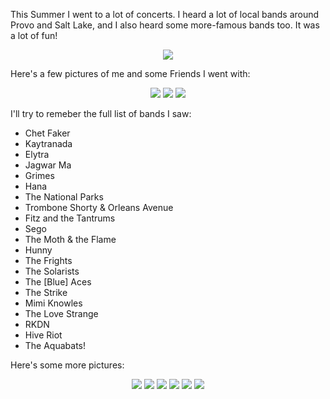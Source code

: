 This Summer I went to a lot of concerts. I heard a lot of local bands around Provo and Salt Lake, and I also heard some more-famous bands too. It was a lot of fun!

<center> <img src="require('assets/images/posts/summer_concerts/concert_misc_3.jpg')" style="max-width: 640;" /> </center>

Here's a few pictures of me and some Friends I went with:

<center> <img src="require('assets/images/posts/summer_concerts/concert_friends_1.jpg')" style="max-width: 640;" /> <img src="require('assets/images/posts/summer_concerts/concert_grimes_1.jpg')" style="max-width: 640;" /> <img src="require('assets/images/posts/summer_concerts/concert_rooftop_1.jpg')" style="max-width: 640;" /> </center>

I'll try to remeber the full list of bands I saw:
- Chet Faker
- Kaytranada
- Elytra
- Jagwar Ma
- Grimes
- Hana
- The National Parks
- Trombone Shorty & Orleans Avenue
- Fitz and the Tantrums
- Sego
- The Moth & the Flame
- Hunny
- The Frights
- The Solarists
- The [Blue] Aces
- The Strike
- Mimi Knowles
- The Love Strange
- RKDN
- Hive Riot
- The Aquabats!

Here's some more pictures:

<center> <img src="require('assets/images/posts/summer_concerts/concert_velour_1.jpg')" style="max-width: 640;" /> <img src="require('assets/images/posts/summer_concerts/concert_friends_2.jpg')" style="max-width: 640;" /> <img src="require('assets/images/posts/summer_concerts/concert_grimes_1.jpg')" style="max-width: 640;" /> <img src="require('assets/images/posts/summer_concerts/concert_solarists.jpg')" style="max-width: 640;" /> <img src="require('assets/images/posts/summer_concerts/concert_misc_4.jpg')" style="max-width: 640;" /> <img src="require('assets/images/posts/summer_concerts/concert_velour_2.jpg')" style="max-width: 640;" /> </center>
